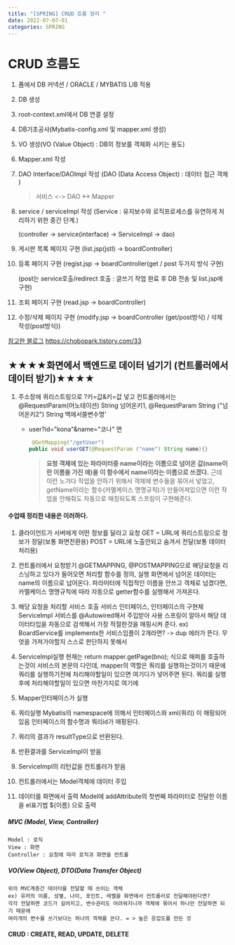 ```yaml
---
title: "[SPRING] CRUD 흐름 정리 "
date: 2022-07-07-01
categories: SPRING
---
```

# CRUD 흐름도

1. 폼에서 DB 커넥션 / ORACLE / MYBATIS LIB 적용
 
2.  DB 생성

3. root-context.xml에서 DB 연결 설정

4. DB기초공사(Mybatis-config.xml 및 mapper.xml 생성)

5. VO 생성(VO (Value Object) : DB의 정보를 객체화 시키는 용도)

6. Mapper.xml 작성

7. DAO Interface/DAOImpl 작성 (DAO (Data Access Object) : 데이터 접근 객체 )

   > 서비스 <-> DAO <-> Mapper

8. service / serviceImpl 작성 (Service : 유지보수와 로직프로세스를 유연하게 처리하기 위한 중간 단계.)

   (controller -> service(interface) -> ServiceImpl -> dao)

9. 게시판 목록 페이지 구현 (list.jsp(jstl) -> boardController)

10. 등록 페이지 구현 (regist.jsp -> boardController(get / post 두가지 방식 구현)

    (post는 service호출/redirect 호출 : 글쓰기 작업 완료 후 DB 전송 및 list.jsp에 구현) 

11. 조회 페이지 구현 (read.jsp -> boardController)

12. 수정/삭제 페이지 구현 (modify.jsp -> boardController (get/post방식)  / 삭제 작성(post방식))

<a href="https://chobopark.tistory.com/33">참고한 블로그</a> https://chobopark.tistory.com/33

## ★★★★화면에서 백엔드로 데이터 넘기기 (컨트롤러에서 데이터 받기)★★★★
  1. 주소창에 쿼리스트링으로 ?키=값&키=값 넣고 컨트롤러에서는 @RequestParam(어노테이션) String 넘어온키1, 
  @RequestParam String ("넘어온키2") String 백에서쓸변수명'
   


     - user?id="kona"&name="코나" 면
        ```java
         @GetMapping("/getUser")
        public void userGET(@RequestParam ("name") String name){}
        ```
        > **요청 객체에 있는 파라미터중 name이라는 이름으로 넘어온 값(name이란 이름을 가진 애)을 이 함수에서 name이라는 이름으로 쓰겠다.** 근데 이런 노가다 작업을 안하기 위해서 객체에 변수들을 묶어서 넣었고, getName이라는 함수(카멜케이스 명명규칙)가 만들어져있으면 이런 작업을 안해줘도 자동으로 매칭되도록 스프링이 구현해준다.

#### 수업때 정리한 내용은 이러하다.
1. 클라이언트가 서버에게 어떤 정보를 달라고 요청
	GET = URL에 쿼리스트링으로 정보가 정달(보통 화면전환용)
	POST = URL에 노출안되고 숨겨서 전달(보통 데이터처리용)

2. 컨트롤러에서 요청받기
	@GETMAPPING, @POSTMAPPING으로 해당요청을 리스닝하고 있다가 들어오면 처리할 함수를 정의, 실행
	화면에서 넘어온 데이터는 name의 이름으로 넘어온다.
	파라미터에 직접적인 이름을 안쓰고 객체로 넘겼다면, 카멜케이스 명명규칙에 따라 자동으로 getter함수를 실행해서 가져온다.

3. 해당 요청을 처리할 서비스 호출
	서비스 인터페이스, 인터페이스의 구현체 ServiceImpl
	서비스를 @Autowired해서 주입받아 사용
	스프링이 알아서 해당 데이터타입을 자동으로 검색해서 가장 적절한것을 매핑시켜 준다.
	ex) BoardService를 implements한 서비스임플이 2개라면? 
		-> dup 에러가 뜬다. 무엇을 가져가야할지 스스로 판단하지 못해서

4. ServiceImpl실행
	현재는 return mapper.getPage(bno); 식으로 매퍼를 호출하는것이 서비스의 본문의 다인데,
	mapper의 역할은 쿼리를 실행하는것이기 때문에 쿼리를 실행하기전에 처리해야할일이 있으면 여기다가 넣어주면 된다.
	쿼리를 실행후에 처리해야할일이 있으면 마찬가지로 여기에
	
5. Mapper인터페이스가 실행
6. 쿼리실행
   Mybatis의 namespace에 의해서 인터페이스와 xml(쿼리) 이 매핑되어있음
   인터페이스의 함수명과 쿼리id가 매핑된다.

7. 쿼리의 결과가 resultType으로 반환된다.   
8. 반환결과를 ServiceImpl이 받음
9. ServiceImpl의 리턴값을 컨트롤러가 받음
10. 컨트롤러에서는 Model객체에 데이터 주입
11. 데이터를 화면에서 출력
	Model에 addAttribute의 첫번째 파라미터로 전달한 이름을 el표기법 ${이름} 으로 출력

##### MVC (Model, View, Controller)
    Model : 로직
    View : 화면
    Controller : 요청에 따라 로직과 화면을 컨트롤
	

##### VO(View Object), DTO(Data Transfer Object)
    위의 MVC계층간 데이터를 전달할 때 쓰이는 객체
    ex) 유저의 이름, 성별, 나이, 포인트, 레벨을 화면에서 컨트롤러로 전달해야된다면?
	각각 전달하면 코드가 길어지고, 변수관리도 어려워지니까 객체에 묶어서 하나만 전달하면 되기 때문에
	여러개의 변수를 쓰기보다는 하나의 객체를 쓴다. = > 높은 응집도를 만든 것
	

#### CRUD : CREATE, READ, UPDATE, DELETE